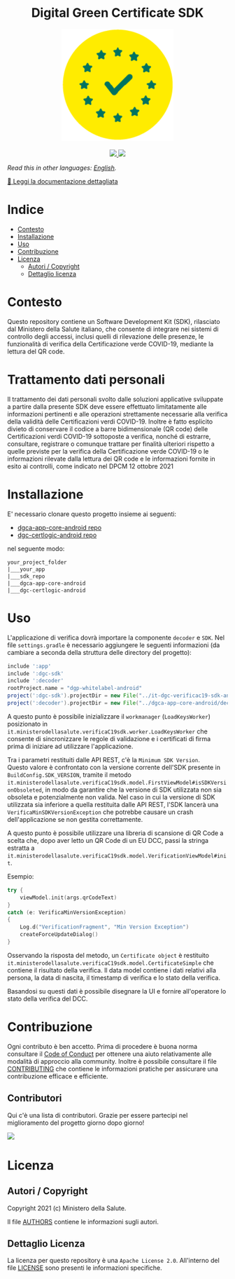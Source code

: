 <h1 align="center">Digital Green Certificate SDK</h1>        
<div align="center">    
<img width="256" height="256" src="img/logo-dcg.png">    
</div>    
<br />    
<div align="center">    
    <!-- CoC -->    
    <a href="CODE_OF_CONDUCT.md">    
      <img src="https://img.shields.io/badge/Contributor%20Covenant-v2.0%20adopted-ff69b4.svg" />    
    </a>    
    <a href="https://github.com/ministero-salute/it-dgc-verificac19-sdk-android/actions/workflows/ci.yml">
      <img src="https://github.com/ministero-salute/it-dgc-verificac19-sdk-android/actions/workflows/ci.yml/badge.svg" />
    </a>
</div>

*Read this in other languages: [English](README.en.md).*

[📄 Leggi la documentazione dettagliata](https://ministero-salute.github.io/it-dgc-verificac19-sdk-android/documentation/)

# Indice
- [Contesto](#contesto)
- [Installazione](#installazione)
- [Uso](#uso)
- [Contribuzione](#contribuzione)
- [Licenza](#licenza)
  - [Autori / Copyright](#autori--copyright)
  - [Dettaglio licenza](#dettaglio-licenza)

# Contesto
Questo repository contiene un Software Development Kit (SDK), rilasciato 
dal Ministero della Salute italiano, che consente di integrare nei sistemi
 di controllo degli accessi, inclusi quelli di rilevazione delle presenze, 
le funzionalità di verifica della Certificazione verde COVID-19, mediante 
la lettura del QR code. 

# Trattamento dati personali
Il trattamento dei dati personali svolto dalle soluzioni applicative sviluppate
a partire dalla presente SDK deve essere effettuato limitatamente alle
informazioni pertinenti e alle operazioni strettamente necessarie alla verifica
della validità delle Certificazioni verdi COVID-19. Inoltre è fatto esplicito
divieto di conservare il codice a barre bidimensionale (QR code) delle
Certificazioni verdi COVID-19 sottoposte a verifica, nonché di estrarre,
consultare, registrare o comunque trattare per finalità ulteriori rispetto
a quelle previste per la verifica della Certificazione verde COVID-19 o le
informazioni rilevate dalla lettura dei QR code e le informazioni fornite in
esito ai controlli, come indicato nel DPCM 12 ottobre 2021    
 
# Installazione
E' necessario clonare questo progetto insieme ai seguenti:

- [dgca-app-core-android repo](https://github.com/eu-digital-green-certificates/dgca-app-core-android)
- [dgc-certlogic-android repo](https://github.com/eu-digital-green-certificates/dgc-certlogic-android)

nel seguente modo:

```
your_project_folder
|___your_app
|___sdk_repo
|___dgca-app-core-android
|___dgc-certlogic-android
```
 
###   

# Uso
L'applicazione di verifica dovrà importare la componente `decoder` e `SDK`.
Nel file `settings.gradle` è necessario aggiungere le seguenti informazioni
(da cambiare a seconda della struttura delle directory del progetto):
 
```gradle
include ':app'  
include ':dgc-sdk'  
include ':decoder'  
rootProject.name = "dgp-whitelabel-android"  
project(':dgc-sdk').projectDir = new File("../it-dgc-verificac19-sdk-android/sdk")  
project(':decoder').projectDir = new File("../dgca-app-core-android/decoder")
```

A questo punto è possibile inizializzare il `workmanager` (`LoadKeysWorker`)
posizionato in `it.ministerodellasalute.verificaC19sdk.worker.LoadKeysWorker`
che consente di sincronizzare le regole di validazione e i certificati di firma
prima di iniziare ad utilizzare l'applicazione.

Tra i parametri restituiti dalle API REST, c'è la `Minimum SDK Version`.   
Questo valore è confrontato con la versione corrente dell'SDK presente in
`BuildConfig.SDK_VERSION`, tramite il metodo 
`it.ministerodellasalute.verificaC19sdk.model.FirstViewModel#isSDKVersionObsoleted`,
in modo da garantire che la versione di SDK utilizzata non sia obsoleta e potenzialmente
non valida. Nel caso in cui la versione di SDK utilizzata sia inferiore a quella restituita dalle
API REST, l'SDK lancerà una `VerificaMinSDKVersionException`
che potrebbe causare un crash dell'applicazione se non gestita correttamente.

A questo punto è possibile utilizzare una libreria di scansione di QR Code
a scelta che, dopo aver letto un QR Code di un EU DCC, passi la stringa
estratta a  
`it.ministerodellasalute.verificaC19sdk.model.VerificationViewModel#init`.  

Esempio:  
 
```kotlin
try {  
    viewModel.init(args.qrCodeText)  
}  
catch (e: VerificaMinVersionException)  
{  
    Log.d("VerificationFragment", "Min Version Exception")  
    createForceUpdateDialog()  
}
```

Osservando la risposta del metodo, un `Certificate object` è restituito
`it.ministerodellasalute.verificaC19sdk.model.CertificateSimple` che contiene
il risultato della verifica. Il data model contiene i dati relativi alla
persona, la data di nascita, il timestamp di verifica e lo stato della
verifica.

Basandosi su questi dati è possibile disegnare la UI e fornire all'operatore lo
stato della verifica del DCC.
 
# Contribuzione

Ogni contributo è ben accetto. Prima di procedere è buona norma consultare il
[Code of Conduct](./CODE_OF_CONDUCT.md) per ottenere una aiuto relativamente
alle modalità di approccio alla community.
Inoltre è possibile consultare il file [CONTRIBUTING](./CONTRIBUTING.md)
che contiene le informazioni pratiche per assicurare una contribuzione efficace
e efficiente.

## Contributori

Qui c'è una lista di contributori. Grazie per essere partecipi nel
miglioramento del progetto giorno dopo giorno!
    
<a href="https://github.com/ministero-salute/it-dgc-verificac19-sdk-android">  
  <img    
  src="https://contributors-img.web.app/image?repo=ministero-salute/it-dgc-verificac19-sdk-android"   
  />    
</a>    
    
# Licenza

## Autori / Copyright
Copyright 2021 (c) Ministero della Salute.    
    
Il file [AUTHORS](./AUTHORS) contiene le informazioni sugli autori.

## Dettaglio Licenza
La licenza per questo repository è una `Apache License 2.0`.
All'interno del file [LICENSE](./LICENSE) sono presenti le informazioni
specifiche.
